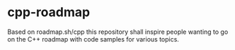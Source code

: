 # cpp-roadmap
Based on roadmap.sh/cpp this repository shall inspire people wanting to go on the C++ roadmap with code samples for various topics.
